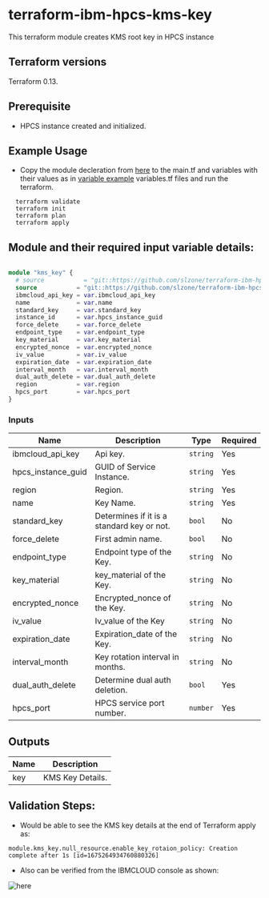 # terraform-ibm-hpcs-kms-key
This terraform module creates KMS root key in HPCS instance

## Terraform versions

Terraform 0.13.

## Prerequisite
* HPCS instance created and initialized.

## Example Usage
* Copy the module decleration from [here](./test/stages/stage0.tf) to the main.tf and variables with their values as in [variable example](./test/stages/variables.tf) variables.tf files and run the terraform.
```hcl
  terraform validate
  terraform init
  terraform plan
  terraform apply
```

## Module and their required input variable details:

```terraform

module "kms_key" {
  # source           = "git::https://github.com/slzone/terraform-ibm-hpcs-kms.key.git"
  source           = "git::https://github.com/slzone/terraform-ibm-hpcs-kms-key.git?ref=hpcs-kms-dev"
  ibmcloud_api_key = var.ibmcloud_api_key
  name             = var.name
  standard_key     = var.standard_key
  instance_id      = var.hpcs_instance_guid
  force_delete     = var.force_delete
  endpoint_type    = var.endpoint_type
  key_material     = var.key_material
  encrypted_nonce  = var.encrypted_nonce
  iv_value         = var.iv_value
  expiration_date  = var.expiration_date
  interval_month   = var.interval_month
  dual_auth_delete = var.dual_auth_delete
  region           = var.region
  hpcs_port        = var.hpcs_port
}

```

### Inputs

| Name              | Description                                                             | Type     |Required |
|-------------------|------------------------------------------------------------------------ |----------|---------|
| ibmcloud_api_key| Api key.                                               | `string` | Yes     |
| hpcs_instance_guid| GUID of Service Instance.                                               | `string` | Yes     |
| region            | Region.                                                                 | `string` | Yes     |   
| name              | Key Name.                                                               | `string` | Yes     |
| standard_key      | Determines if it is a standard key or not.                              | `bool`   | No      | 
| force_delete      | First admin name.                                                       | `bool`   | No      |
| endpoint_type     | Endpoint type of the Key.                                               | `string` | No      |
| key_material      | key_material of the Key.                                                | `string` | No      |
| encrypted_nonce   | Encrypted_nonce of the Key.                                             | `string` | No      |
| iv_value          | Iv_value of the Key                                                     | `string` | No      |
| expiration_date   | Expiration_date of the Key.                                             | `string` | No      |
| interval_month    | Key rotation interval in months.                                        | `string` | No      |
| dual_auth_delete  | Determine dual auth deletion.                                           | `bool`   | Yes     |
| hpcs_port         | HPCS service port number.                                               | `number` | Yes     |


## Outputs
| Name         | Description     |
|--------------|-----------------|
| key          | KMS Key Details.|


## Validation Steps: 

* Would be able to see the KMS key details at the end of Terraform apply as:

```hcl
module.kms_key.null_resource.enable_key_rotaion_policy: Creation complete after 1s [id=1675264934760880326]
```

* Also can be verified from the IBMCLOUD console as shown:

![here](.kms-key-created.png)